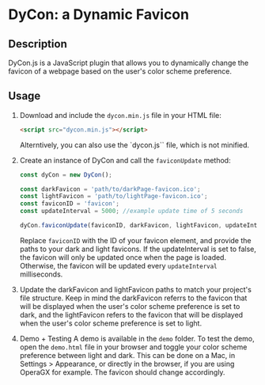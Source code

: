 # DyCon: a Dynamic Favicon

## Description
DyCon.js is a JavaScript plugin that allows you to dynamically change the favicon of a webpage based on the user's color scheme preference.

## Usage
1. Download and include the `dycon.min.js` file in your HTML file:
    ```html
    <script src="dycon.min.js"></script>
    ```
    Alterntively, you can also use the `dycon.js`` file, which is not minified.

2. Create an instance of DyCon and call the `faviconUpdate` method:
    ```javascript
    const dyCon = new DyCon();

    const darkFavicon = 'path/to/darkPage-favicon.ico';
    const lightFavicon = 'path/to/lightPage-favicon.ico';
    const faviconID = 'favicon';
    const updateInterval = 5000; //example update time of 5 seconds

    dyCon.faviconUpdate(faviconID, darkFavicon, lightFavicon, updateInterval);
    ```

    Replace `faviconID` with the ID of your favicon element, and provide the paths to your dark and light favicons.
    If the updateInterval is set to false, the favicon will only be updated once when the page is loaded. Otherwise, the favicon will be updated every `updateInterval` milliseconds.

3. Update the darkFavicon and lightFavicon paths to match your project's file structure.
    Keep in mind the darkFavicon referrs to the favicon that will be displayed when the user's color scheme preference is set to dark, and the lightFavicon refers to the favicon that will be displayed when the user's color scheme preference is set to light.

4. Demo + Testing
    A demo is available in the `demo` folder. To test the demo, open the `demo.html` file in your browser and toggle your color scheme preference between light and dark. This can be done on a Mac, in Settings > Appearance, or directly in the browser, if you are using OperaGX for example. The favicon should change accordingly.